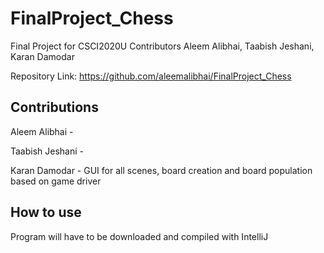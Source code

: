 # FinalProject_Chess
Final Project for CSCI2020U
Contributors Aleem Alibhai, Taabish Jeshani, Karan Damodar


Repository Link: https://github.com/aleemalibhai/FinalProject_Chess

## Contributions

Aleem Alibhai - 

Taabish Jeshani - 

Karan Damodar - GUI for all scenes, board creation and board population based on game driver


## How to use

Program will have to be downloaded and compiled with IntelliJ
